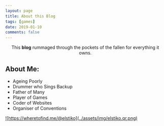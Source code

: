 ```yaml
---
layout: page
title: About this Blog
tags: [games]
date: 2019-01-10
comments: false
---
```


<center>This <b>blog</b> rummaged through the pockets of the fallen for everything it owns.</center>

## About Me:
* Ageing Poorly
* Drummer who Sings Backup
* Father of Many
* Player of Games
* Coder of Websites
* Organiser of Conventions

<a href="https://wheretofind.me/@elstiko">![https://wheretofind.me/@elstiko](../assets/img/elstiko.qr.png)</a>